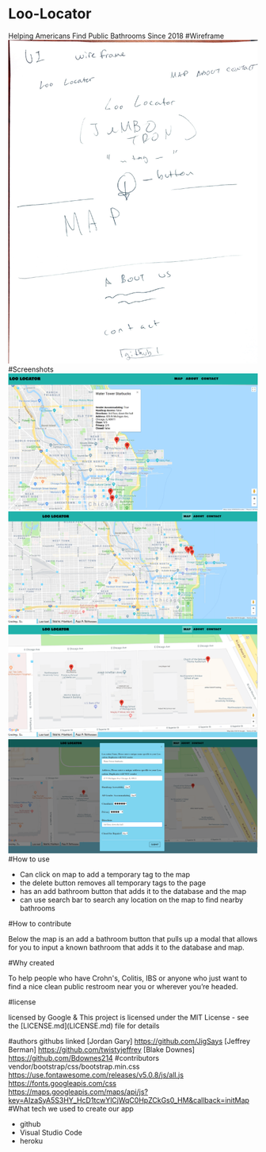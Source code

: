 # Loo-Locator
Helping Americans Find Public Bathrooms Since 2018
#Wireframe
<img src='app/public/img/UIwireframe.jpg'>
#Screenshots
<img src='app/public/img/InfoWindow.png'>
<img src='app/public/img/MapView.png'>
<img src='app/public/img/MapViewClose.png'>
<img src='app/public/img/ModalView.png'>
#How to use
<ul>
<li>Can click on map to add a temporary tag to the map</li>
<li>the delete button removes all temporary tags to the page</li>
<li>has an add bathroom button that adds it to the database and the map</li>
<li>can use search bar to search any location on the map to find nearby bathrooms</li>
</ul>

#How to contribute
<p>Below the map is an add a bathroom button that pulls up a modal that allows for you to input a known bathroom
that adds it to the database and map.
</p>

#Why created
<p>To help people who have Crohn's, Colitis, IBS or anyone who just want to find a nice clean public restroom near you or wherever you’re headed.</p>

#license
<p>licensed by Google & This project is licensed under the MIT License - see the [LICENSE.md](LICENSE.md) file for details
</p>

#authors githubs linked
[Jordan Gary] https://github.com/JigSays
[Jeffrey Berman] https://github.com/twistyjeffrey
[Blake Downes] https://github.com/Bdownes214
#contributors
vendor/bootstrap/css/bootstrap.min.css
https://use.fontawesome.com/releases/v5.0.8/js/all.js
https://fonts.googleapis.com/css
https://maps.googleapis.com/maps/api/js?key=AIzaSyA5S3HY_HcD1tcwYlCjWqC0HpZCkGs0_HM&callback=initMap
#What tech we used to create our app
<ul>
<li>github</li>
<li>Visual Studio Code</li>
<li>heroku</li>
</ul>
